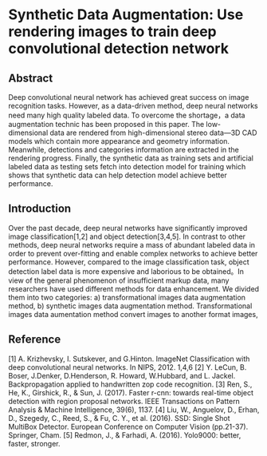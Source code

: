 # Synthetic Data Augmentation: Use rendering images to train deep convolutional detection network
## Abstract
Deep convolutional neural network has achieved great success on image recognition tasks. However, as a data-driven method, deep neural networks need many high quality labeled data. To overcome the shortage，a data augmentation technic has been proposed in this paper. The low-dimensional data are rendered from high-dimensional stereo data—3D CAD models which contain more appearance and geometry information. Meanwhile, detections and categories information are extracted in the rendering progress. Finally, the synthetic data as training sets and artificial labeled data as testing sets fetch into detection model for training which shows that synthetic data can help detection model achieve better performance.
## Introduction
Over the past decade, deep neural networks have significantly improved image classification[1,2] and object detection[3,4,5]. In contrast to other methods, deep neural networks require a mass of abundant labeled data in order to prevent over-fitting and enable complex networks to achieve better performance. However, compared to the image classification task, object detection label data is more expensive and laborious to be obtained。In view of the general phenomenon of insufficient markup data, many researchers have used different methods for data enhancement. We divided them into two categories: a) transformational images data augmentation method, b) synthetic images data augmentation method.
Transformational images data aumentation method convert images to another format images, 

## Reference
[1] A. Krizhevsky, I. Sutskever, and G.Hinton. ImageNet Classification with deep convolutional neural networks. In NIPS, 2012. 1,4,6
[2] Y. LeCun, B. Boser, J.Denker, D.Henderson, R. Howard, W.Hubbard, and L. Jackel. Backpropagation applied to handwritten zop code recognition.
[3] Ren, S., He, K., Girshick, R., & Sun, J. (2017). Faster r-cnn: towards real-time object detection with region proposal networks. IEEE Transactions on Pattern Analysis & Machine Intelligence, 39(6), 1137.
[4] Liu, W., Anguelov, D., Erhan, D., Szegedy, C., Reed, S., & Fu, C. Y., et al. (2016). SSD: Single Shot MultiBox Detector. European Conference on Computer Vision (pp.21-37). Springer, Cham.
[5] Redmon, J., & Farhadi, A. (2016). Yolo9000: better, faster, stronger.

